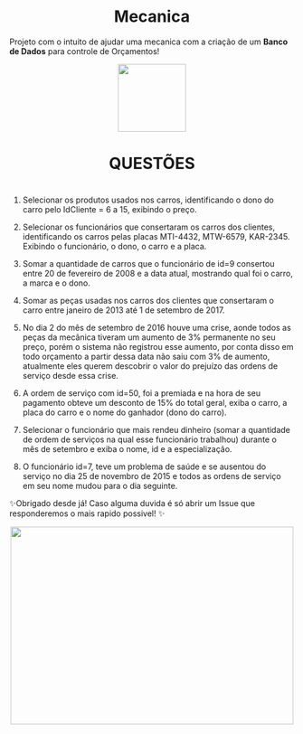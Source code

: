 <h1 align="center"> Mecanica </h1>

    
Projeto com o intuito de ajudar uma mecanica com a criação de um **Banco de Dados** para controle de Orçamentos!
<p align="center">
    <img src="http://www.radan.ind.br/images/service-icon.png" width=120 height=120><br>
  </p>
  <h1>
<h1 align="center"> QUESTÕES <h1>
</h1>

1. Selecionar os produtos usados nos carros, identificando o dono do carro pelo IdCliente = 6 a 15, exibindo o preço.

2. Selecionar os funcionários que consertaram os carros dos clientes, identificando os carros pelas placas MTI-4432, MTW-6579, KAR-2345. Exibindo o funcionário, o dono, o carro e a placa.

3. Somar a quantidade de carros que o funcionário de id=9 consertou entre 20 de fevereiro de 2008 e a data atual, mostrando qual foi o carro, a marca e o dono.

4. Somar as peças usadas nos carros dos clientes que consertaram o carro entre janeiro de 2013 até 1 de setembro de 2017.

5. No dia 2 do mês de setembro de 2016 houve uma crise, aonde todos as peças da mecânica tiveram um aumento de 3% permanente no seu preço, porém o sistema não registrou esse aumento, por conta disso em todo orçamento a partir dessa data não saiu com 3% de aumento, atualmente eles querem descobrir o valor do prejuízo das ordens de serviço desde essa crise.

6. A ordem de serviço com id=50, foi a premiada e na hora de seu pagamento obteve um desconto de 15% do total geral, exiba o carro, a placa do carro e o nome do ganhador (dono do carro).

7. Selecionar o funcionário que mais rendeu dinheiro (somar a quantidade de ordem de serviços na qual esse funcionário trabalhou) durante o mês de setembro e exiba o nome, id e a especialização.

8. O funcionário id=7, teve um problema de saúde e se ausentou do serviço no dia 25 de novembro de 2015 e todos as ordens de serviço em seu nome mudou para o dia seguinte. 

✨Obrigado desde já! Caso alguma duvida é só abrir um Issue que responderemos o mais rapido possivel! ✨

<p align="center">
  <a href="https://getbootstrap.com">
    <img src="/der.PNG" width=500 height=350>
  </a><br>
  </p>
